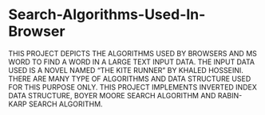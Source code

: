 # Search-Algorithms-Used-In-Browser

THIS PROJECT DEPICTS THE ALGORITHMS USED BY BROWSERS AND MS WORD TO FIND A WORD IN A LARGE TEXT INPUT DATA. 
THE INPUT DATA USED IS A NOVEL NAMED “THE KITE RUNNER” BY KHALED HOSSEINI. THERE ARE MANY TYPE OF ALGORITHMS AND DATA STRUCTURE USED FOR THIS PURPOSE ONLY. THIS PROJECT IMPLEMENTS INVERTED INDEX DATA STRUCTURE, BOYER MOORE SEARCH ALGORITHM AND RABIN-KARP SEARCH ALGORITHM.
